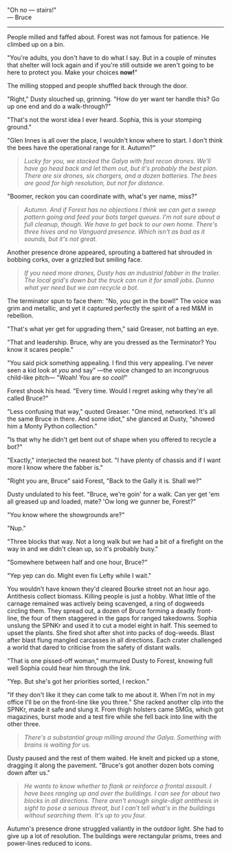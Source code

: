 "Oh no &mdash; stairs!"<br>
&mdash; Bruce

---

People milled and faffed about. Forest was not famous for patience. He climbed up on a bin.

"You're adults, you don't have to do what I say. But in a couple of minutes that shelter will lock again and if you're still outside we aren't going to be here to protect you. Make your choices **now!**"

The milling stopped and people shuffled back through the door.

"Right," Dusty slouched up, grinning. "How do yer want ter handle this? Go up one end and do a walk-through?"

"That's not the worst idea I ever heard. Sophia, this is your stomping ground."

"Glen Innes is all over the place, I wouldn't know where to start. I don't think the bees have the operational range for it. Autumn?"

> _Lucky for you, we stocked the Galya with fast recon drones. We'll have go head back and let them out, but it's probably the best plan. There are six drones, six chargers, and a dozen batteries. The bees are good for high resolution, but not for distance._ 

"Boomer, reckon you can coordinate with, what's yer name, miss?"

> _Autumn. And if Forest has no objections I think we can get a sweep pattern going and feed your bots target queues. I'm not sure about a full cleanup, though. We have to get back to our own home. There's three hives and no Vanguard presence. Which isn't as bad as it sounds, but it's not great._

Another presence drone appeared, sprouting a battered hat shrouded in bobbing corks, over a grizzled but smiling face.

> _If you need more drones, Dusty has an industrial fabber in the trailer. The local grid's down but the truck can run it for small jobs. Dunno what yer need but we can recycle a bot._

The terminator spun to face them: "No, _you_ get in the bowl!" The voice was grim and metallic, and yet it captured perfectly the spirit of a red M&M in rebellion.

"That's what yer get for upgrading them," said Greaser, not batting an eye.

"That and leadership. Bruce, why are you dressed as the Terminator? You know it scares people."

"You said pick something appealing. I find this very appealing. I've never seen a kid look at _you_ and say" —the voice changed to an incongruous child-like pitch— "Woah! You are _so cool!_"

Forest shook his head. "Every time. Would I regret asking why they're all called Bruce?"

"Less confusing that way," quoted Greaser. "One mind, networked. It's all the same Bruce in there. And some idiot," she glanced at Dusty, "showed him a Monty Python collection."

"Is that why he didn't get bent out of shape when you offered to recycle a bot?"

"Exactly," interjected the nearest bot. "I have plenty of chassis and if I want more I know where the fabber is."

"Right you are, Bruce" said Forest, "Back to the Gally it is. Shall we?"

Dusty undulated to his feet. "Bruce, we're goin' for a walk. Can yer get 'em all greased up and loaded, mate? 'Ow long we gunner be, Forest?"

"You know where the showgrounds are?"

"Nup."

"Three blocks that way. Not a long walk but we had a bit of a firefight on the way in and we didn't clean up, so it's probably busy."

"Somewhere between half and one hour, Bruce?"

"Yep yep can do. Might even fix Lefty while I wait."

You wouldn't have known they'd cleared Bourke street not an hour ago. Antithesis collect biomass. Killing people is just a hobby. What little of the carnage remained was actively being scavenged, a ring of dogweeds circling them. They spread out, a dozen of Bruce forming a deadly front-line, the four of them staggered in the gaps for ranged takedowns. Sophia unslung the SPNKr and used it to cut a model eight in half. This seemed to upset the plants. She fired shot after shot into packs of dog-weeds. Blast after blast flung mangled carcasses in all directions. Each crater challenged a world that dared to criticise from the safety of distant walls.

"That is one pissed-off woman," murmured Dusty to Forest, knowing full well Sophia could hear him through the link. 

"Yep. But she's got her priorities sorted, I reckon."

"If they don't like it they can come talk to me about it. When I'm not in my office I'll be on the front-line like you three." She racked another clip into the SPNKr, made it safe and slung it. From thigh holsters came SMGs, which got magazines, burst mode and a test fire while she fell back into line with the other three.

> _There's a substantial group milling around the Galya. Something with brains is waiting for us._

Dusty paused and the rest of them waited. He knelt and picked up a stone, dragging it along the pavement. "Bruce's got another dozen bots coming down after us."

> _He wants to know whether to flank or reinforce a frontal assault. I have bees ranging up and over the buildings. I can see for about two blocks in all directions. There aren't enough single-digit antithesis in sight to pose a serious threat, but I can't tell what's in the buildings without searching them. It's up to you four._

Autumn's presence drone struggled valiantly in the outdoor light. She had to give up a lot of resolution. The buildings were rectangular prisms, trees and power-lines reduced to icons.
